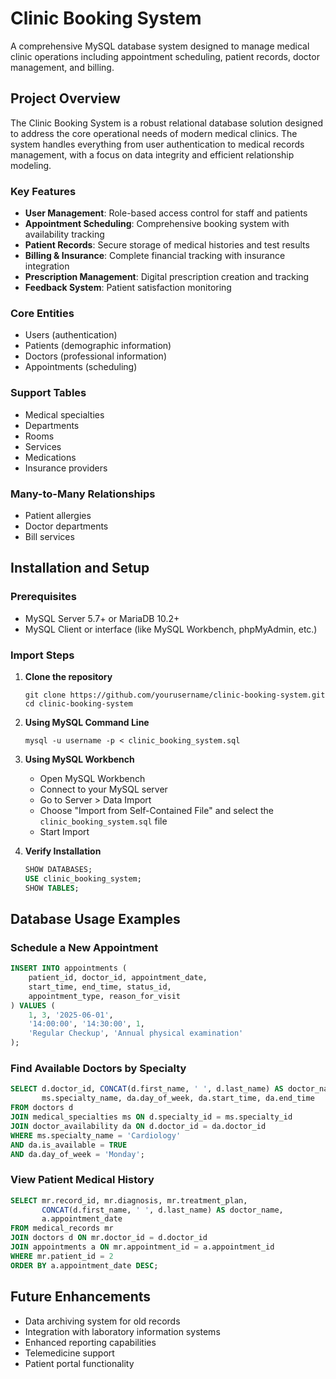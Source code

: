 # Clinic Booking System

A comprehensive MySQL database system designed to manage medical clinic operations including appointment scheduling, patient records, doctor management, and billing.

## Project Overview

The Clinic Booking System is a robust relational database solution designed to address the core operational needs of modern medical clinics. The system handles everything from user authentication to medical records management, with a focus on data integrity and efficient relationship modeling.

### Key Features

- **User Management**: Role-based access control for staff and patients
- **Appointment Scheduling**: Comprehensive booking system with availability tracking
- **Patient Records**: Secure storage of medical histories and test results
- **Billing & Insurance**: Complete financial tracking with insurance integration
- **Prescription Management**: Digital prescription creation and tracking
- **Feedback System**: Patient satisfaction monitoring
### Core Entities
- Users (authentication)
- Patients (demographic information)
- Doctors (professional information)
- Appointments (scheduling)

### Support Tables
- Medical specialties
- Departments
- Rooms
- Services
- Medications
- Insurance providers

### Many-to-Many Relationships
- Patient allergies
- Doctor departments
- Bill services

## Installation and Setup

### Prerequisites

- MySQL Server 5.7+ or MariaDB 10.2+
- MySQL Client or interface (like MySQL Workbench, phpMyAdmin, etc.)

### Import Steps

1. **Clone the repository**
   ```
   git clone https://github.com/yourusername/clinic-booking-system.git
   cd clinic-booking-system
   ```

2. **Using MySQL Command Line**
   ```
   mysql -u username -p < clinic_booking_system.sql
   ```

3. **Using MySQL Workbench**
   - Open MySQL Workbench
   - Connect to your MySQL server
   - Go to Server > Data Import
   - Choose "Import from Self-Contained File" and select the `clinic_booking_system.sql` file
   - Start Import

4. **Verify Installation**
   ```sql
   SHOW DATABASES;
   USE clinic_booking_system;
   SHOW TABLES;
   ```

## Database Usage Examples

### Schedule a New Appointment

```sql
INSERT INTO appointments (
    patient_id, doctor_id, appointment_date, 
    start_time, end_time, status_id, 
    appointment_type, reason_for_visit
) VALUES (
    1, 3, '2025-06-01', 
    '14:00:00', '14:30:00', 1, 
    'Regular Checkup', 'Annual physical examination'
);
```

### Find Available Doctors by Specialty

```sql
SELECT d.doctor_id, CONCAT(d.first_name, ' ', d.last_name) AS doctor_name, 
       ms.specialty_name, da.day_of_week, da.start_time, da.end_time
FROM doctors d
JOIN medical_specialties ms ON d.specialty_id = ms.specialty_id
JOIN doctor_availability da ON d.doctor_id = da.doctor_id
WHERE ms.specialty_name = 'Cardiology' 
AND da.is_available = TRUE
AND da.day_of_week = 'Monday';
```

### View Patient Medical History

```sql
SELECT mr.record_id, mr.diagnosis, mr.treatment_plan,
       CONCAT(d.first_name, ' ', d.last_name) AS doctor_name,
       a.appointment_date
FROM medical_records mr
JOIN doctors d ON mr.doctor_id = d.doctor_id
JOIN appointments a ON mr.appointment_id = a.appointment_id
WHERE mr.patient_id = 2
ORDER BY a.appointment_date DESC;
```

## Future Enhancements

- Data archiving system for old records
- Integration with laboratory information systems
- Enhanced reporting capabilities
- Telemedicine support
- Patient portal functionality
